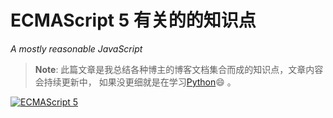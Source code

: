 <!--
 * @Description: Es5有关的知识点
 * @Author: Pony
 * @Date: 2021-09-25 22:17:16
 * @LastEditors: Pony
 * @LastEditTime: 2021-09-25 22:34:06
 * @FilePath: /demo01/docs/js/ECMAScript-5/index.md
-->
# ECMAScript 5 有关的的知识点

*A mostly reasonable JavaScript*

> **Note**: 此篇文章是我总结各种博主的博客文档集合而成的知识点，文章内容会持续更新中， 如果没更细就是在学习[Python](/python/index/)😄 。

[![ECMAScript 5](https://img.shields.io/badge/ECMAScript-5-brightgreen)](https://www.w3school.com.cn/js/js_es5.asp)